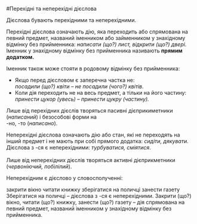 #Перехiднi та неперехiднi дiєслова

Дiєслова бувають перехiдними та неперехiдними.<br>

<span class="p1">Перехiднi</span> дiєслова означають дiю, яка переходить або спрямована на певний предмет, названий iменником або займенником у знахiдному вiдмiнку без прийменника: <i>написати (що?) лист, вiдкрити (що?) дверi</i>.<br>
Iменник у знахiдному вiдмiнку без прийменника називають <b>прямим додатком.</b><br>

Iменник також може стояти в родовому вiдмiнку без прийменника:

<ul> 
<li>Якщо перед дiєсловом є заперечна частка не:<br><i>посадили (що?) квiти – не посадили (чого?) квiтiв</i>.</li>
<li> Коли дiя переходить не на весь предмет, а тiльки на його частину:<br><i>принести цукор (увесь) – принести цукру (частину).</i></li>
</ul>

Лише вiд перехiдних дiєслiв творяться пасивнi дiєприкиметники (<i>написаний</i>) i безособовi форми на<br><span class="p1">-но, -то</span> (<i>написано</i>).


<span class="p1">Неперехiднi</span> дiєслова означають дiю або стан, якi не переходять на
iнший предмет i не мають при собi прямого додатка: <i>сидiти, дякувати</i>.<br>
Дiєслова з <span class="p1">-ся</span> є неперехiдними: <i>турбуватися, смiятися</i>.<br>
<br>
Лише вiд неперехiдних дiєслiв творяться активнi дiєприкметники
(<i>червонiючий, побiлiлий</i>).


<quiz> 
    <question>
       <p>Неперехідним є дієслово у словосполученні:</p>
           <answer>закрити вікно</answer>
           <answer>читати книжку</answer>
           <answer correct >зберігатися на поличці</answer>
           <answer>занести газету</answer>
      <explanation>
Зберігатися на поличці – дiєслова з <span class="p1">-ся</span> є неперехiдними.
Закрити (що?) вікно, читати (що?) книжку, занести (що?) газету – дія спрямована на певний предмет, названий іменником у знахідному відмінку без прийменника.
</explanation>
    </question>
</quiz>